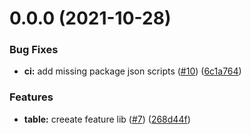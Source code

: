 # 0.0.0 (2021-10-28)

### Bug Fixes

-   **ci:** add missing package json scripts ([#10](https://github.com/broology/PokerMoons/issues/10)) ([6c1a764](https://github.com/broology/PokerMoons/commit/6c1a764a4f4bb8c826ee6550d5608770909773c8))

### Features

-   **table:** creeate feature lib ([#7](https://github.com/broology/PokerMoons/issues/7)) ([268d44f](https://github.com/broology/PokerMoons/commit/268d44f2d31ee77bff9c17c8e122298aa6729e41))
